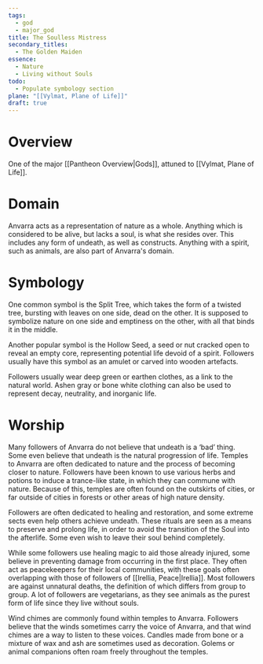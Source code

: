 ```yaml
---
tags:
  - god
  - major_god
title: The Soulless Mistress
secondary_titles:
  - The Golden Maiden
essence:
  - Nature
  - Living without Souls
todo:
  - Populate symbology section
plane: "[[Vylmat, Plane of Life]]"
draft: true
---
```

# Overview
One of the major [[Pantheon Overview|Gods]], attuned to [[Vylmat, Plane of Life]].
# Domain
Anvarra acts as a representation of nature as a whole. Anything which is considered to be alive, but lacks a soul, is what she resides over. This includes any form of undeath, as well as constructs. Anything with a spirit, such as animals, are also part of Anvarra's domain.
# Symbology
One common symbol is the Split Tree, which takes the form of a twisted tree, bursting with leaves on one side, dead on the other. It is supposed to symbolize nature on one side and emptiness on the other, with all that binds it in the middle.

Another popular symbol is the Hollow Seed, a seed or nut cracked open to reveal an empty core, representing potential life devoid of a spirit. Followers usually have this symbol as an amulet or carved into wooden artefacts.

Followers usually wear deep green or earthen clothes, as a link to the natural world. Ashen gray or bone white clothing can also be used to represent decay, neutrality, and inorganic life.
# Worship
Many followers of Anvarra do not believe that undeath is a ‘bad’ thing. Some even believe that undeath is the natural progression of life. Temples to Anvarra are often dedicated to nature and the process of becoming closer to nature. Followers have been known to use various herbs and potions to induce a trance-like state, in which they can commune with nature. Because of this, temples are often found on the outskirts of cities, or far outside of cities in forests or other areas of high nature density.

Followers are often dedicated to healing and restoration, and some extreme sects even help others achieve undeath. These rituals are seen as a means to preserve and prolong life, in order to avoid the transition of the Soul into the afterlife. Some even wish to leave their soul behind completely.

While some followers use healing magic to aid those already injured, some believe in preventing damage from occurring in the first place. They often act as peacekeepers for their local communities, with these goals often overlapping with those of followers of [[Irellia, Peace|Irellia]]. Most followers are against unnatural deaths, the definition of which differs from group to group. A lot of followers are vegetarians, as they see animals as the purest form of life since they live without souls.

Wind chimes are commonly found within temples to Anvarra. Followers believe that the winds sometimes carry the voice of Anvarra, and that wind chimes are a way to listen to these voices. Candles made from bone or a mixture of wax and ash are sometimes used as decoration. Golems or animal companions often roam freely throughout the temples.